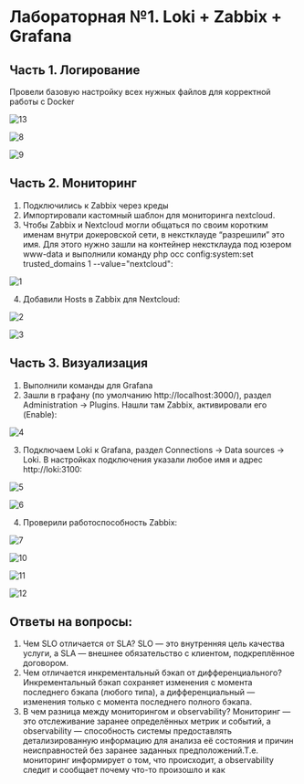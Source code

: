 # **Лабораторная №1. Loki + Zabbix + Grafana**
## Часть 1. Логирование
Провели базовую настройку всех нужных файлов для корректной работы с Docker

![13](images/13.jpg)

![8](images/8.jpg)

![9](images/9.jpg)

## Часть 2. Мониторинг
1. Подключились к Zabbix через креды
2. Импортировали кастомный шаблон для мониторинга nextcloud.
3. Чтобы Zabbix и Nextcloud могли общаться по своим коротким именам внутри докеровской сети, в некстклауде “разрешили” это имя. Для этого нужно зашли на контейнер некстклауда под юзером www-data и выполнили команду php occ config:system:set trusted_domains 1 --value="nextcloud":

![1](images/1.jpg)

4. Добавили Hosts в Zabbix для Nextcloud:
   
![2](images/2.jpg)

![3](images/3.jpg)

## Часть 3. Визуализация
1. Выполнили команды для Grafana
2. Зашли в графану (по умолчанию http://localhost:3000/), раздел Administration → Plugins. Нашли там Zabbix, активировали его (Enable):

![4](images/4.jpg)

3. Подключаем Loki к Grafana, раздел Connections → Data sources → Loki. В настройках подключения указали любое имя и адрес http://loki:3100:

![5](images/5.jpg)

![6](images/6.jpg)


4. Проверили работоспособность Zabbix:

![7](images/7.jpg)

![10](images/10.jpg)

![11](images/11.jpg)

![12](images/12.jpg)

## Ответы на вопросы:
1. Чем SLO отличается от SLA? SLO — это внутренняя цель качества услуги, а SLA — внешнее обязательство с клиентом, подкреплённое договором.
2. Чем отличается инкрементальный бэкап от дифференциального? Инкрементальный бэкап сохраняет изменения с момента последнего бэкапа (любого типа), а дифференциальный — изменения только с момента последнего полного бэкапа.
3. В чем разница между мониторингом и observability? Мониторинг — это отслеживание заранее определённых метрик и событий, а observability — способность системы предоставлять детализированную информацию для анализа её состояния и причин неисправностей без заранее заданных предположений.Т.е. мониторинг информирует о том, что происходит, а observability следит и сообщает почему что-то произошло и как
